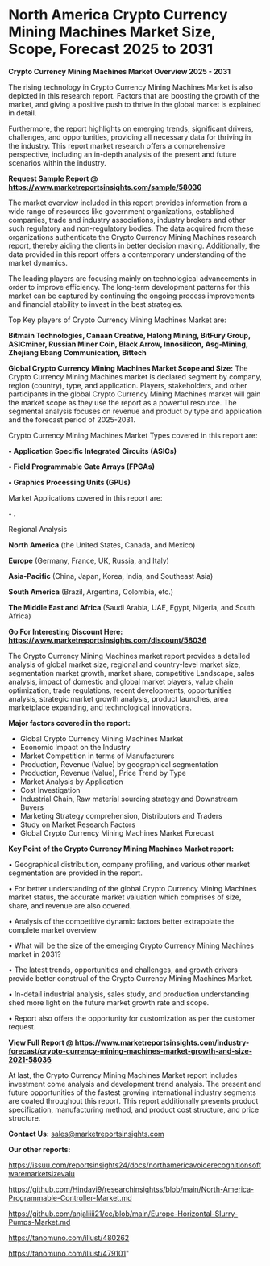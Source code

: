 # North America Crypto Currency Mining Machines Market Size, Scope, Forecast 2025 to 2031

<Strong> Crypto Currency Mining Machines Market Overview 2025 - 2031</strong>

The rising technology in Crypto Currency Mining Machines Market is also depicted in this research report. Factors that are boosting the growth of the market, and giving a positive push to thrive in the global market is explained in detail.

Furthermore, the report highlights on emerging trends, significant drivers, challenges, and opportunities, providing all necessary data for thriving in the industry. This report market research offers a comprehensive perspective, including an in-depth analysis of the present and future scenarios within the industry.

<strong>Request Sample Report @ <a href=https://www.marketreportsinsights.com/sample/58036>https://www.marketreportsinsights.com/sample/58036</a></strong>

The market overview included in this report provides information from a wide range of resources like government organizations, established companies, trade and industry associations, industry brokers and other such regulatory and non-regulatory bodies. The data acquired from these organizations authenticate the Crypto Currency Mining Machines research report, thereby aiding the clients in better decision making. Additionally, the data provided in this report offers a contemporary understanding of the market dynamics.

The leading players are focusing mainly on technological advancements in order to improve efficiency. The long-term development patterns for this market can be captured by continuing the ongoing process improvements and financial stability to invest in the best strategies.

Top Key players of Crypto Currency Mining Machines Market are:

<strong>Bitmain Technologies, Canaan Creative, Halong Mining, BitFury Group, ASICminer, Russian Miner Coin, Black Arrow, Innosilicon, Asg-Mining, Zhejiang Ebang Communication, Bittech</strong>

<strong><b>Global Crypto Currency Mining Machines Market Scope and Size:</b></strong>
The Crypto Currency Mining Machines market is declared segment by company, region (country), type, and application. Players, stakeholders, and other participants in the global Crypto Currency Mining Machines market will gain the market scope as they use the report as a powerful resource. The segmental analysis focuses on revenue and product by type and application and the forecast period of 2025-2031.

Crypto Currency Mining Machines Market Types covered in this report are:

<strong>• Application Specific Integrated Circuits (ASICs)

• Field Programmable Gate Arrays (FPGAs)

• Graphics Processing Units (GPUs)</strong>

Market Applications covered in this report are:

<strong>• .</strong> 

Regional Analysis

<strong>North America</strong> (the United States, Canada, and Mexico)

<strong>Europe</strong> (Germany, France, UK, Russia, and Italy)

<strong>Asia-Pacific</strong> (China, Japan, Korea, India, and Southeast Asia)

<strong>South America</strong> (Brazil, Argentina, Colombia, etc.)

<strong>The Middle East and Africa</strong> (Saudi Arabia, UAE, Egypt, Nigeria, and South Africa)

<strong>Go For Interesting Discount Here: <a href=https://www.marketreportsinsights.com/discount/58036>https://www.marketreportsinsights.com/discount/58036</a></strong>

The Crypto Currency Mining Machines market report provides a detailed analysis of global market size, regional and country-level market size, segmentation market growth, market share, competitive Landscape, sales analysis, impact of domestic and global market players, value chain optimization, trade regulations, recent developments, opportunities analysis, strategic market growth analysis, product launches, area marketplace expanding, and technological innovations.

<strong><b>Major factors covered in the report:</b></strong>
<ul>
  <li>Global Crypto Currency Mining Machines Market </li>
  <li>Economic Impact on the Industry</li>
  <li>Market Competition in terms of Manufacturers</li>
  <li>Production, Revenue (Value) by geographical segmentation</li>
  <li>Production, Revenue (Value), Price Trend by Type</li>
  <li>Market Analysis by Application</li>
  <li>Cost Investigation</li>
  <li>Industrial Chain, Raw material sourcing strategy and Downstream Buyers</li>
  <li>Marketing Strategy comprehension, Distributors and Traders</li>
  <li>Study on Market Research Factors</li>
  <li>Global Crypto Currency Mining Machines Market Forecast</li>
</ul>

<strong><b>Key Point of the Crypto Currency Mining Machines Market report:</b></strong>

• Geographical distribution, company profiling, and various other market segmentation are provided in the report.

• For better understanding of the global Crypto Currency Mining Machines market status, the accurate market valuation which comprises of size, share, and revenue are also covered.

• Analysis of the competitive dynamic factors better extrapolate the complete market overview

• What will be the size of the emerging Crypto Currency Mining Machines market in 2031?

• The latest trends, opportunities and challenges, and growth drivers provide better construal of the Crypto Currency Mining Machines Market.

• In-detail industrial analysis, sales study, and production understanding shed more light on the future market growth rate and scope.

• Report also offers the opportunity for customization as per the customer request.

<strong><b>View Full Report @ <a href=https://www.marketreportsinsights.com/industry-forecast/crypto-currency-mining-machines-market-growth-and-size-2021-58036>https://www.marketreportsinsights.com/industry-forecast/crypto-currency-mining-machines-market-growth-and-size-2021-58036</a></b></strong>


At last, the Crypto Currency Mining Machines Market report includes investment come analysis and development trend analysis. The present and future opportunities of the fastest growing international industry segments are coated throughout this report. This report additionally presents product specification, manufacturing method, and product cost structure, and price structure.

<strong>Contact Us:</strong>
sales@marketreportsinsights.com

<strong>Our other reports:</strong>

<a href=https://issuu.com/reportsinsights24/docs/northamericavoicerecognitionsoftwaremarketsizevalu>https://issuu.com/reportsinsights24/docs/northamericavoicerecognitionsoftwaremarketsizevalu</a>

<a href=https://github.com/Hindavi9/researchinsightss/blob/main/North-America-Programmable-Controller-Market.md>https://github.com/Hindavi9/researchinsightss/blob/main/North-America-Programmable-Controller-Market.md</a>

<a href=https://github.com/anjaliiii21/cc/blob/main/Europe-Horizontal-Slurry-Pumps-Market.md>https://github.com/anjaliiii21/cc/blob/main/Europe-Horizontal-Slurry-Pumps-Market.md</a>

<a href=https://tanomuno.com/illust/480262>https://tanomuno.com/illust/480262</a>

<a href=https://tanomuno.com/illust/479101>https://tanomuno.com/illust/479101</a>"
